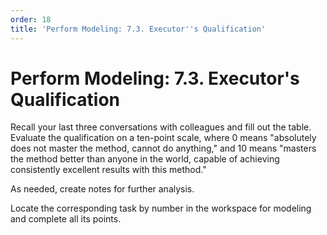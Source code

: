 ```yaml
---
order: 18
title: 'Perform Modeling: 7.3. Executor''s Qualification'
---
```


# Perform Modeling: 7.3. Executor's Qualification

Recall your last three conversations with colleagues and fill out the table. Evaluate the qualification on a ten-point scale, where 0 means "absolutely does not master the method, cannot do anything," and 10 means "masters the method better than anyone in the world, capable of achieving consistently excellent results with this method."

As needed, create notes for further analysis.

Locate the corresponding task by number in the workspace for modeling and complete all its points.